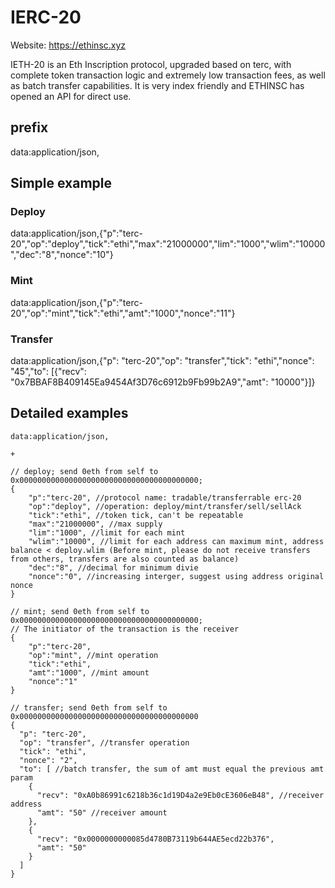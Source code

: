 # IERC-20

Website: https://ethinsc.xyz

IETH-20 is an Eth Inscription protocol, upgraded based on terc, with complete token transaction logic and extremely low transaction fees, as well as batch transfer capabilities.
It is very index friendly and ETHINSC has opened an API for direct use.

## prefix
data:application/json,

## Simple example

### Deploy
data:application/json,{"p":"terc-20","op":"deploy","tick":"ethi","max":"21000000","lim":"1000","wlim":"10000","dec":"8","nonce":"10"}

### Mint
data:application/json,{"p":"terc-20","op":"mint","tick":"ethi","amt":"1000","nonce":"11"}

### Transfer
data:application/json,{"p": "terc-20","op": "transfer","tick": "ethi","nonce": "45","to": [{"recv": "0x7BBAF8B409145Ea9454Af3D76c6912b9Fb99b2A9","amt": "10000"}]}


## Detailed examples

```
data:application/json,

+

// deploy; send 0eth from self to 0x0000000000000000000000000000000000000000;
{
    "p":"terc-20", //protocol name: tradable/transferrable erc-20
    "op":"deploy", //operation: deploy/mint/transfer/sell/sellAck
    "tick":"ethi", //token tick, can't be repeatable
    "max":"21000000", //max supply
    "lim":"1000", //limit for each mint
    "wlim":"10000", //limit for each address can maximum mint, address balance < deploy.wlim (Before mint, please do not receive transfers from others, transfers are also counted as balance)
    "dec":"8", //decimal for minimum divie
    "nonce":"0", //increasing interger, suggest using address original nonce
}

// mint; send 0eth from self to 0x0000000000000000000000000000000000000000;
// The initiator of the transaction is the receiver
{
    "p":"terc-20",
    "op":"mint", //mint operation
    "tick":"ethi",
    "amt":"1000", //mint amount
    "nonce":"1"
}

// transfer; send 0eth from self to 0x0000000000000000000000000000000000000000
{
  "p": "terc-20",
  "op": "transfer", //transfer operation
  "tick": "ethi",
  "nonce": "2",
  "to": [ //batch transfer, the sum of amt must equal the previous amt param
    {
      "recv": "0xA0b86991c6218b36c1d19D4a2e9Eb0cE3606eB48", //receiver address
      "amt": "50" //receiver amount
    },
    {
      "recv": "0x0000000000085d4780B73119b644AE5ecd22b376",
      "amt": "50"
    }
  ]
}
```
